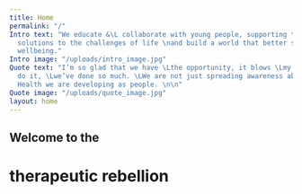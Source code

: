 ```yaml
---
title: Home
permalink: "/"
Intro text: "We educate &\L collaborate with young people, supporting them \nto develop
  solutions to the challenges of life \nand build a world that better supports their
  wellbeing."
Intro image: "/uploads/intro_image.jpg"
Quote text: "I’m so glad that we have \Lthe opportunity, it blows \Lmy mind how we
  do it, \Lwe’ve done so much. \LWe are not just spreading awareness about \LMental
  Health we are developing as people. \n\n"
Quote image: "/uploads/quote_image.jpg"
layout: home
---
```


## Welcome to the
# therapeutic rebellion